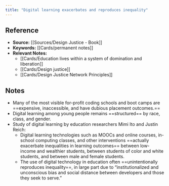 ```yaml
---
title: "Digital learning exacerbates and reproduces inequality"
---
```

## Reference
- **Source:** [[Sources/Design Justice - Book]]
- **Keywords:** [[Cards/permanent notes]]
- **Relevant Notes:** 
	- [[Cards/Education lives within a system of domination and liberation]]
	- [[Cards/Design justice]]
	- [[Cards/Design Justice Network Principles]]
## Notes
+ Many of the most visible for-profit coding schools and boot camps are ==expensive, inaccessible, and have dubious placement outcomes.==
+ Digital learning among young people remains ==structured== by race, class, and gender.
+ Study of digital learning by education researchers Mimi Ito and Justin Reich:
	+ Digital learning technologies such as MOOCs and online courses, in-school computing classes, and other interventions ==actually exacerbate inequalities in learning outcomes== between low-income and wealthier students, between students of color and white students, and between male and female students.
	+ The use of digital technology in education often ==unintentionally reproduces inequality==, in large part due to “institutionalized and unconscious bias and social distance between developers and those they seek to serve.”